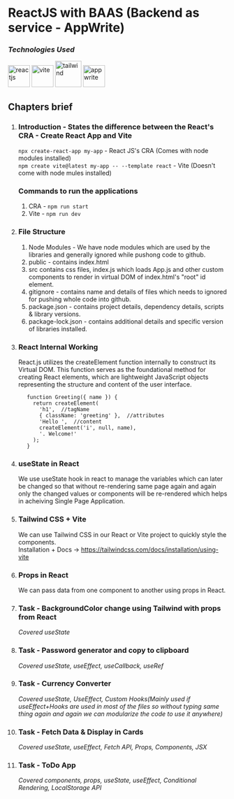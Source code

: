 # ReactJS with BAAS (Backend as service - AppWrite)
### <i>Technologies Used</i>
<img width="50" alt="reactjs" src="https://github.com/user-attachments/assets/a7937a92-5443-4bf2-aa5e-e4cc158ca550" />
<img width="50" alt="vite" src="https://github.com/user-attachments/assets/fdadc46a-36b4-4ed8-8bc8-2d313f0aa6e8" />
<img width="60" alt="tailwind" src="https://github.com/user-attachments/assets/252c8398-759b-4fae-a07b-9d6a67fea328" />
<img width="50" alt="appwrite" src="https://github.com/user-attachments/assets/cdc4bbb7-add9-4c24-a089-0020dc7a133b" />


## Chapters brief

1. ### Introduction - States the difference between the React's CRA - Create React App and Vite<br>
    ``npx create-react-app my-app`` - React JS's CRA (Comes with node modules installed)<br>
    ``npm create vite@latest my-app -- --template react`` - Vite (Doesn't come with node mules installed)

      ### Commands to run the applications
      1. CRA - ``npm run start``
      2. Vite - ``npm run dev``

2. ### File Structure
   1. Node Modules - We have node modules which are used by the libraries and generally ignored while pushong code to github.
   2. public - contains index.html
   3. src contains css files, index.js which loads App.js and other custom components to render in virtual DOM of index.html's "root" id element.
   4. gitignore - contains name and details of files which needs to ignored for pushing whole code into github.
   5. package.json - contains project details, dependency details, scripts & library versions.
   6. package-lock.json - contains additional details and specific version of libraries installed.

3. ### React Internal Working
    React.js utilizes the createElement function internally to construct its Virtual DOM. This function   serves as the foundational method for creating React elements, which are lightweight JavaScript   objects representing the structure and content of the user interface.

```import { createElement } from 'react';
      function Greeting({ name }) {
        return createElement(
          'h1',  //tagName
          { className: 'greeting' },  //attributes
          'Hello ',  //content
          createElement('i', null, name),
          '. Welcome!'
        );
      }
```
4. ### useState in React
    We use useState hook in react to manage the variables which can later be changed so that without re-rendering same page again and again only the changed values or components will be re-rendered which helps in acheiving Single Page Application.

5. ### Tailwind CSS + Vite
    We can use Tailwind CSS in our React or Vite project to quickly style the components.<br/>
    Installation + Docs -> <a href="https://tailwindcss.com/docs/installation/using-vite" target="_blank">https://tailwindcss.com/docs/installation/using-vite</a>

6. ### Props in React
    We can pass data from one component to another using props in React.

7. ### Task - BackgroundColor change using Tailwind with props from React
    <em>Covered useState</em>

8. ### Task - Password generator and copy to clipboard
    <em>Covered useState, useEffect, useCallback, useRef</em>

9. ### Task - Currency Converter
    <em>Covered useState, UseEffect, Custom Hooks(Mainly used if useEffect+Hooks are used in most of the files so without typing same thing again and again we can modularize the code to use it anywhere)</em>

10. ### Task - Fetch Data & Display in Cards
    <em>Covered useState, useEffect, Fetch API, Props, Components, JSX</em>

11. ### Task - ToDo App
    <em>Covered components, props, useState, useEffect, Conditional Rendering, LocalStorage API</em>